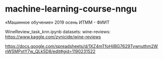 # machine-learning-course-nngu
«Машинное обучение» 2019 осень ИТММ - ФИИТ

WineReview_task_knn.ipynb
       datasets: wine-reviews: https://www.kaggle.com/zynicide/wine-reviews
       
https://docs.google.com/spreadsheets/d/1XZ4mTfoHjlBG7629Tywnuthm2WnWSMPxtY7w_QLk5D8/edit#gid=1190231522
